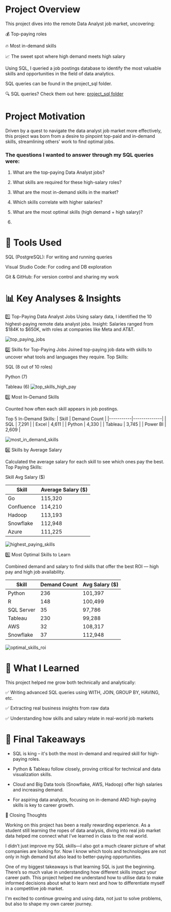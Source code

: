# Project Overview
This project dives into the remote Data Analyst job market, uncovering:

💰 Top-paying roles

🔥 Most in-demand skills

📈 The sweet spot where high demand meets high salary

Using SQL, I queried a job postings database to identify the most valuable skills and opportunities in the field of data analytics.

SQL queries can be found in the project_sql folder.

🔍 SQL queries? Check them out here: [project_sql folder](/project_sql/)



# Project Motivation
Driven by a quest to navigate the data analyst job market more effectively, this project was born from a desire to pinpoint top-paid and in-demand skills, streamlining others' work to find optimal jobs.



### The questions I wanted to answer through my SQL queries were:

1. What are the top-paying Data Analyst jobs?

2. What skills are required for these high-salary roles?

3. What are the most in-demand skills in the market?

4. Which skills correlate with higher salaries?

5. What are the most optimal skills (high demand + high salary)?
6. 

# 🧰 Tools Used

SQL (PostgreSQL): For writing and running queries

Visual Studio Code: For coding and DB exploration

Git & GitHub: For version control and sharing my work




# 📊 Key Analyses & Insights

1️⃣ Top-Paying Data Analyst Jobs
Using salary data, I identified the 10 highest-paying remote data analyst jobs.
Insight: Salaries ranged from $184K to $650K, with roles at companies like Meta and AT&T.

![top_paying_jobs](https://github.com/user-attachments/assets/09c94ae6-2945-413a-b842-3ca8dae43c91)


2️⃣ Skills for Top-Paying Jobs
Joined top-paying job data with skills to uncover what tools and languages they require.
Top Skills:

SQL (8 out of 10 roles)

Python (7)

Tableau (6)
![top_skills_high_pay](https://github.com/user-attachments/assets/c8574ba1-b160-46ec-86f1-85312316d45f)

3️⃣ Most In-Demand Skills

Counted how often each skill appears in job postings.

Top 5 In-Demand Skills:
| Skill     | Demand Count |
|-----------|--------------|
| SQL       | 7,291        |
| Excel     | 4,611        |
| Python    | 4,330        |
| Tableau   | 3,745        |
| Power BI  | 2,609        |

![most_in_demand_skills](https://github.com/user-attachments/assets/7336740c-3358-41ce-ad4b-ec57d19b4175)

4️⃣ Skills by Average Salary

Calculated the average salary for each skill to see which ones pay the best.
Top Paying Skills:

Skill	Avg Salary ($)

| Skill       | Average Salary ($) |
|-------------|--------------------|
| Go          | 115,320            |
| Confluence  | 114,210            |
| Hadoop      | 113,193            |
| Snowflake   | 112,948            |
| Azure       | 111,225            |

![highest_paying_skills](https://github.com/user-attachments/assets/beb700f6-907f-4e2c-9f89-4407c99bccba)

5️⃣ Most Optimal Skills to Learn

Combined demand and salary to find skills that offer the best ROI — high pay and high job availability.

| Skill       | Demand Count | Avg Salary ($) |
|-------------|--------------|----------------|
| Python      | 236          | 101,397        |
| R           | 148          | 100,499        |
| SQL Server  | 35           | 97,786         |
| Tableau     | 230          | 99,288         |
| AWS         | 32           | 108,317        |
| Snowflake   | 37           | 112,948        |

![optimal_skills_roi](https://github.com/user-attachments/assets/c23492fd-76f2-449a-8351-1e3810f38b66)

# 🧠 What I Learned


This project helped me grow both technically and analytically:

✅ Writing advanced SQL queries using WITH, JOIN, GROUP BY, HAVING, etc.

✅ Extracting real business insights from raw data

✅ Understanding how skills and salary relate in real-world job markets


# 📝 Final Takeaways


* SQL is king – it's both the most in-demand and required skill for high-paying roles.

* Python & Tableau follow closely, proving critical for technical and data visualization skills.

* Cloud and Big Data tools (Snowflake, AWS, Hadoop) offer high salaries and increasing demand.

* For aspiring data analysts, focusing on in-demand AND high-paying skills is key to career growth.


💭 Closing Thoughts


Working on this project has been a really rewarding experience. As a student still learning the ropes of data analysis, diving into real job market data helped me connect what I’ve learned in class to the real world.

I didn’t just improve my SQL skills—I also got a much clearer picture of what companies are looking for. Now I know which tools and technologies are not only in high demand but also lead to better-paying opportunities.

One of my biggest takeaways is that learning SQL is just the beginning. There’s so much value in understanding how different skills impact your career path. This project helped me understand how to utilise data to make informed decisions about what to learn next and how to differentiate myself in a competitive job market.

I'm excited to continue growing and using data, not just to solve problems, but also to shape my own career journey.

